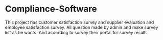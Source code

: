 # Compliance-Software
This project has customer satisfaction survey and supplier evaluation and employee satisfaction survey. All question made by admin and make survey list as he wants. And according to survey their portal for survey result.
